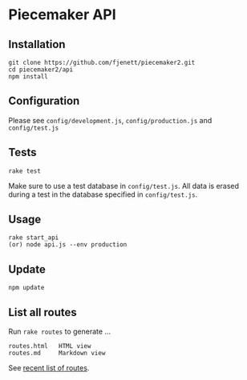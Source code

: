 # Piecemaker API
 
## Installation
```
git clone https://github.com/fjenett/piecemaker2.git
cd piecemaker2/api
npm install
```

## Configuration
Please see ```config/development.js```, ```config/production.js``` and ```config/test.js```

## Tests
```
rake test
```
Make sure to use a test database in ```config/test.js```. All data is erased during a test in the database specified in ```config/test.js```.


##  Usage
```
rake start_api 
(or) node api.js --env production
```

## Update
```
npm update
```


## List all routes
Run ```rake routes``` to generate ...

```
routes.html   HTML view
routes.md     Markdown view
```

See [recent list of routes](https://github.com/fjenett/piecemaker2/blob/master/api/routes.md).

